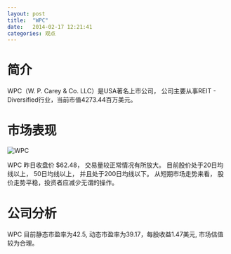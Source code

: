 ```yaml
---
layout: post
title:  "WPC"
date:   2014-02-17 12:21:41
categories: 观点
---
```


# 简介
WPC（W. P. Carey & Co. LLC）是USA著名上市公司，
公司主要从事REIT - Diversified行业，当前市值4273.44百万美元。

# 市场表现

![WPC](http://finviz.com/chart.ashx?t=WPC&ty=c&ta=1&p=d&s=l)

WPC 昨日收盘价 $62.48，
交易量较正常情况有所放大。
目前股价处于20日均线以上，
50日均线以上，
并且处于200日均线以下。
从短期市场走势来看，
股价走势平稳，投资者应减少无谓的操作。

# 公司分析
WPC 目前静态市盈率为42.5, 动态市盈率为39.17，每股收益1.47美元,
市场估值较为合理。
